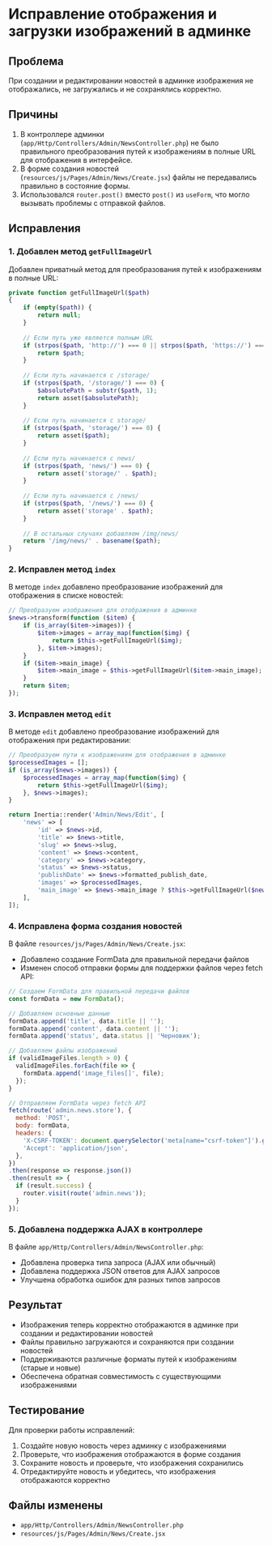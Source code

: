 # Исправление отображения и загрузки изображений в админке

## Проблема
При создании и редактировании новостей в админке изображения не отображались, не загружались и не сохранялись корректно.

## Причины
1. В контроллере админки (`app/Http/Controllers/Admin/NewsController.php`) не было правильного преобразования путей к изображениям в полные URL для отображения в интерфейсе.
2. В форме создания новостей (`resources/js/Pages/Admin/News/Create.jsx`) файлы не передавались правильно в состояние формы.
3. Использовался `router.post()` вместо `post()` из `useForm`, что могло вызывать проблемы с отправкой файлов.

## Исправления

### 1. Добавлен метод `getFullImageUrl`
Добавлен приватный метод для преобразования путей к изображениям в полные URL:

```php
private function getFullImageUrl($path)
{
    if (empty($path)) {
        return null;
    }
    
    // Если путь уже является полным URL
    if (strpos($path, 'http://') === 0 || strpos($path, 'https://') === 0) {
        return $path;
    }
    
    // Если путь начинается с /storage/
    if (strpos($path, '/storage/') === 0) {
        $absolutePath = substr($path, 1);
        return asset($absolutePath);
    }
    
    // Если путь начинается с storage/
    if (strpos($path, 'storage/') === 0) {
        return asset($path);
    }
    
    // Если путь начинается с news/
    if (strpos($path, 'news/') === 0) {
        return asset('storage/' . $path);
    }
    
    // Если путь начинается с /news/
    if (strpos($path, '/news/') === 0) {
        return asset('storage' . $path);
    }
    
    // В остальных случаях добавляем /img/news/
    return '/img/news/' . basename($path);
}
```

### 2. Исправлен метод `index`
В методе `index` добавлено преобразование изображений для отображения в списке новостей:

```php
// Преобразуем изображения для отображения в админке
$news->transform(function ($item) {
    if (is_array($item->images)) {
        $item->images = array_map(function($img) {
            return $this->getFullImageUrl($img);
        }, $item->images);
    }
    if ($item->main_image) {
        $item->main_image = $this->getFullImageUrl($item->main_image);
    }
    return $item;
});
```

### 3. Исправлен метод `edit`
В методе `edit` добавлено преобразование изображений для отображения при редактировании:

```php
// Преобразуем пути к изображениям для отображения в админке
$processedImages = [];
if (is_array($news->images)) {
    $processedImages = array_map(function($img) {
        return $this->getFullImageUrl($img);
    }, $news->images);
}

return Inertia::render('Admin/News/Edit', [
    'news' => [
        'id' => $news->id,
        'title' => $news->title,
        'slug' => $news->slug,
        'content' => $news->content,
        'category' => $news->category,
        'status' => $news->status,
        'publishDate' => $news->formatted_publish_date,
        'images' => $processedImages,
        'main_image' => $news->main_image ? $this->getFullImageUrl($news->main_image) : null,
    ],
]);
```

### 4. Исправлена форма создания новостей
В файле `resources/js/Pages/Admin/News/Create.jsx`:

- Добавлено создание FormData для правильной передачи файлов
- Изменен способ отправки формы для поддержки файлов через fetch API:

```javascript
// Создаем FormData для правильной передачи файлов
const formData = new FormData();

// Добавляем основные данные
formData.append('title', data.title || '');
formData.append('content', data.content || '');
formData.append('status', data.status || 'Черновик');

// Добавляем файлы изображений
if (validImageFiles.length > 0) {
  validImageFiles.forEach(file => {
    formData.append('image_files[]', file);
  });
}

// Отправляем FormData через fetch API
fetch(route('admin.news.store'), {
  method: 'POST',
  body: formData,
  headers: {
    'X-CSRF-TOKEN': document.querySelector('meta[name="csrf-token"]').getAttribute('content'),
    'Accept': 'application/json',
  },
})
.then(response => response.json())
.then(result => {
  if (result.success) {
    router.visit(route('admin.news'));
  }
});
```

### 5. Добавлена поддержка AJAX в контроллере
В файле `app/Http/Controllers/Admin/NewsController.php`:

- Добавлена проверка типа запроса (AJAX или обычный)
- Добавлена поддержка JSON ответов для AJAX запросов
- Улучшена обработка ошибок для разных типов запросов

## Результат
- Изображения теперь корректно отображаются в админке при создании и редактировании новостей
- Файлы правильно загружаются и сохраняются при создании новостей
- Поддерживаются различные форматы путей к изображениям (старые и новые)
- Обеспечена обратная совместимость с существующими изображениями

## Тестирование
Для проверки работы исправлений:
1. Создайте новую новость через админку с изображениями
2. Проверьте, что изображения отображаются в форме создания
3. Сохраните новость и проверьте, что изображения сохранились
4. Отредактируйте новость и убедитесь, что изображения отображаются корректно

## Файлы изменены
- `app/Http/Controllers/Admin/NewsController.php`
- `resources/js/Pages/Admin/News/Create.jsx`
